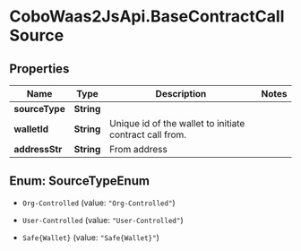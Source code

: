 # CoboWaas2JsApi.BaseContractCallSource

## Properties

Name | Type | Description | Notes
------------ | ------------- | ------------- | -------------
**sourceType** | **String** |  | 
**walletId** | **String** | Unique id of the wallet to initiate contract call from. | 
**addressStr** | **String** | From address | 



## Enum: SourceTypeEnum


* `Org-Controlled` (value: `"Org-Controlled"`)

* `User-Controlled` (value: `"User-Controlled"`)

* `Safe{Wallet}` (value: `"Safe{Wallet}"`)




